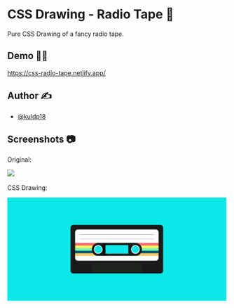 # CSS Drawing - Radio Tape 🎨

Pure CSS Drawing of a fancy radio tape.

## Demo 👷‍♂️

https://css-radio-tape.netlify.app/

## Author ✍

- [@kuldp18](https://www.github.com/kuldp18)

## Screenshots 📷

Original:

<img src="https://uploads-ssl.webflow.com/6053a5b7250a50f89c543266/60c0ce6ad13c1b8e772d093f_tape.png" width="500"/>

CSS Drawing:

<img src="./cssdrawing.png" width="500"/>
